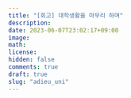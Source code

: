 ```yaml
---
title: "[회고] 대학생활을 마무리 하며"
description: 
date: 2023-06-07T23:02:17+09:00
image: 
math: 
license: 
hidden: false
comments: true
draft: true
slug: "adieu_uni"
---
```

